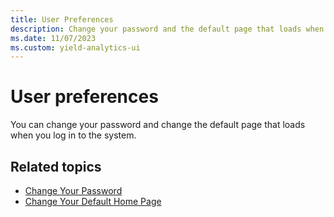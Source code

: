 ```yaml
---
title: User Preferences
description: Change your password and the default page that loads when you log in to the system.
ms.date: 11/07/2023
ms.custom: yield-analytics-ui
---
```


# User preferences

You can change your password and change the default page that loads when you log in to the system.

## Related topics

- [Change Your Password](change-your-password.md)
- [Change Your Default Home Page](change-your-default-home-page.md)
